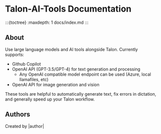 <!-- This document is used for generating the docs, with this index.md being the docs root -->

# Talon-AI-Tools Documentation

:::{toctree}
:maxdepth: 1
docs/index.md
:::

## About

Use large language models and AI tools alongside Talon. Currently supports:

- Github Copilot
- OpenAI API (GPT-3.5/GPT-4) for text generation and processing
  - Any OpenAI compatible model endpoint can be used (Azure, local llamafiles, etc)
- OpenAI API for image generation and vision

These tools are helpful to automatically generate text, fix errors in dictation, and generally speed up your Talon workflow.

## Authors

Created by |author|
